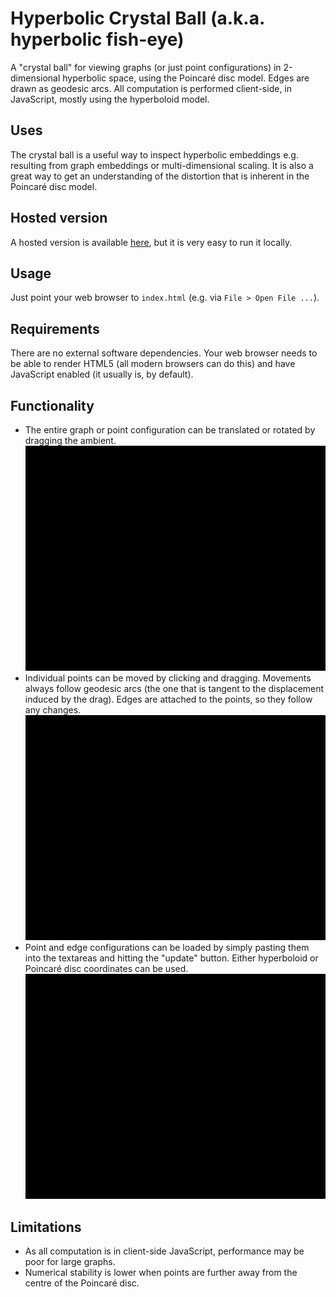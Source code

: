 # Hyperbolic Crystal Ball (a.k.a. hyperbolic fish-eye)
A "crystal ball" for viewing graphs (or just point configurations) in 2-dimensional hyperbolic space, using the Poincaré disc model.  Edges are drawn as geodesic arcs.
All computation is performed client-side, in JavaScript, mostly using the hyperboloid model.

## Uses
The crystal ball is a useful way to inspect hyperbolic embeddings e.g. resulting from graph embeddings or multi-dimensional scaling.  It is also a great way to get an understanding of the distortion that is inherent in the Poincaré disc model. 

## Hosted version
A hosted version is available [here](https://crystal-ball.lateral.io/), but it is very easy to run it locally.

## Usage
Just point your web browser to `index.html` (e.g. via `File > Open File ...`).

## Requirements
There are no external software dependencies.  Your web browser needs to be able to render HTML5 (all modern browsers can do this) and have JavaScript enabled (it usually is, by default).

## Functionality

+ The entire graph or point configuration can be translated or rotated by dragging the ambient. ![](img/drag-ambient.gif)
+ Individual points can be moved by clicking and dragging.  Movements always follow geodesic arcs (the one that is tangent to the displacement induced by the drag).  Edges are attached to the points, so they follow any changes. ![](img/drag-individual.gif)
+ Point and edge configurations can be loaded by simply pasting them into the textareas and hitting the "update" button.  Either hyperboloid or Poincaré disc coordinates can be used. ![](img/load-data.gif)

## Limitations

+ As all computation is in client-side JavaScript, performance may be poor for large graphs.
+ Numerical stability is lower when points are further away from the centre of the Poincaré disc.
